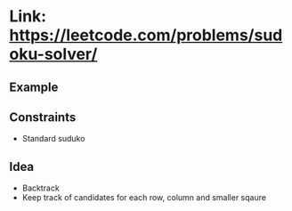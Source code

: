 # Link: https://leetcode.com/problems/sudoku-solver/

## Example

## Constraints

- Standard suduko

## Idea

- Backtrack
- Keep track of candidates for each row, column and smaller sqaure
